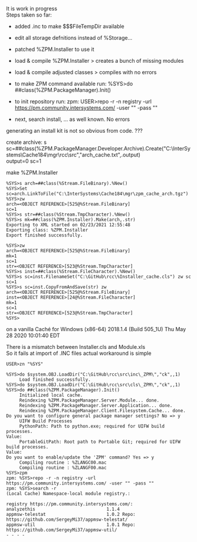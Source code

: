 It is work in progress  
Steps taken so far:
- added .inc to make $$$FileTempDir available 
- edit all storage defnitions instead of %Storage...
- patched %ZPM.Installer to use it  
- load & compile %ZPM.Installer > creates a bunch of missing modules  
- load & compile adjusted classes > compiles with no errors   
    
- to make ZPM command available run: %SYS>do ##class(%ZPM.PackageManager).Init()  
- to init repository run: zpm: USER>repo -r -n registry -url https://pm.community.intersystems.com/ -user "" -pass ""   
- next, search install, ... as well known. No errors  

generating an install kit is not so obvious from code.  ???   

create archive: s sc=##class(%ZPM.PackageManager.Developer.Archive).Create("C:\InterSystems\Cache184\mgr\rcc\src\","arch_cache.txt",.output)  
output=0   sc=1

make %ZPM.Installer
~~~
%SYS>s arch=##class(%Stream.FileBinary).%New()
%SYS>Set sc=arch.LinkToFile("C:\InterSystems\Cache184\mgr\zpm_cache_arch.tgz")
%SYS>zw
arch=<OBJECT REFERENCE>[525@%Stream.FileBinary]
sc=1
%SYS>s str=##class(%Stream.TmpCharacter).%New()
%SYS>s mk=##class(%ZPM.Installer).Make(arch,.str)
Exporting to XML started on 02/23/2021 12:55:48
Exporting class: %ZPM.Installer
Export finished successfully.
 
%SYS>zw
arch=<OBJECT REFERENCE>[525@%Stream.FileBinary]
mk=1
sc=1
str=<OBJECT REFERENCE>[523@%Stream.TmpCharacter]
%SYS>s inst=##class(%Stream.FileCharacter).%New()
%SYS>s sc=inst.FilenameSet("C:\GitHub\rcc\%Installer_cache.cls") zw sc
sc=1
%SYS>s sc=inst.CopyFromAndSave(str) zw
arch=<OBJECT REFERENCE>[525@%Stream.FileBinary]
inst=<OBJECT REFERENCE>[24@%Stream.FileCharacter]
mk=1
sc=1
str=<OBJECT REFERENCE>[523@%Stream.TmpCharacter]
%SYS>
~~~

on a vanilla Caché for Windows (x86-64) 2018.1.4 (Build 505_1U) Thu May 28 2020 10:01:40 EDT  

There is a mismatch between Installer.cls and Module.xls   
So it fails at import of .INC files actual workaround is simple   
~~~
USER>zn "%SYS"
 
%SYS>do $system.OBJ.LoadDir("C:\GitHub\rcc\src\inc\_ZPM\","ck",,1)
     Load finished successfully.
%SYS>do $system.OBJ.LoadDir("C:\GitHub\rcc\src\cls\_ZPM\","ck",,1)
%SYS>do ##class(%ZPM.PackageManager).Init()
     Initialized local cache.
     Reindexing %ZPM.PackageManager.Server.Module... done.
     Reindexing %ZPM.PackageManager.Server.Application... done.
     Reindexing %ZPM.PackageManager.Client.Filesystem.Cache... done.
Do you want to configure general package manager settings? No => y
     UIFW Build Processes
     PythonPath: Path to python.exe; required for UIFW build processes.
Value:
     PortableGitPath: Root path to Portable Git; required for UIFW build processes.
Value:
Do you want to enable/update the 'ZPM' command? Yes => y
     Compiling routine : %ZLANGC00.mac
     Compiling routine : %ZLANGF00.mac
%SYS>zpm
zpm: %SYS>repo -r -n registry -url https://pm.community.intersystems.com/ -user "" -pass ""
zpm: %SYS>search -r
(Local Cache) Namespace-local module registry.:
 
registry https://pm.community.intersystems.com/:
analyzethis                           1.1.4
appmsw-telestat                       1.0.2 Repo: https://github.com/SergeyMi37/appmsw-telestat/
appmsw-util                           1.0.1 Repo: https://github.com/SergeyMi37/appmsw-util/
- - - -
~~~
